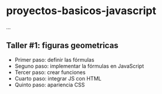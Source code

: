# proyectos-basicos-javascript

...

## Taller #1: figuras geometricas

- Primer paso: definir las fórmulas
- Seguno paso: implementar la fórmulas en JavaScript
- Tercer paso: crear funciones
- Cuarto paso: integrar JS con HTML
- Quinto paso: apariencia CSS 